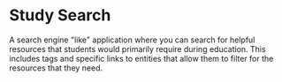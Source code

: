 # Study Search

A search engine "like" application where you can search for helpful resources that
students would primarily require during education. This includes tags and specific links
to entities that allow them to filter for the resources that they need.